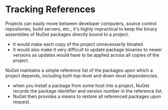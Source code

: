 # Tracking References

Projects can easily move between developer computers, source control repositories, build servers, etc., it's highly impractical to keep the binary assemblies of NuGet packages directly bound to a project. 

 - It would make each copy of the project unnecessarily bloated. 
 - It would also make it very difficult to update package binaries to newer versions as updates would have to be applied across all copies of the project.

NuGet maintains a simple reference list of the packages upon which a project depends, including both top-level and down-level dependencies. 

 - when you install a package from some host into a project, NuGet records the package identifier and version number in the reference list. 
 - NuGet then provides a means to restore all referenced packages upon request.
